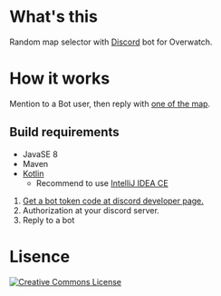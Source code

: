 # What's this

Random map selector with [Discord](https://discordapp.com/) bot for Overwatch.

# How it works

Mention to a Bot user, then reply with [one of the map](https://github.com/nawada/discord_map_selector/blob/master/src/main/kotlin/tokyo/gamestar/MapSelector.kt#L15).

## Build requirements

* JavaSE 8
* Maven
* [Kotlin](https://kotlinlang.org/)
  + Recommend to use [IntelliJ IDEA CE](https://www.jetbrains.com/idea/)

1. [Get a bot token code at discord developer page.](https://discordapp.com/developers/)
1. Authorization at your discord server.
1. Reply to a bot

# Lisence

<a rel="license" href="http://creativecommons.org/licenses/by/4.0/"><img alt="Creative Commons License" style="border-width:0" src="https://i.creativecommons.org/l/by/4.0/88x31.png" /></a>
